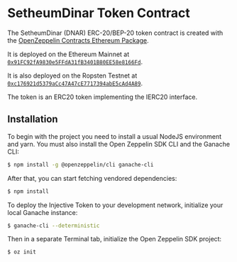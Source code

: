 # SetheumDinar Token Contract
The SetheumDinar (DNAR) ERC-20/BEP-20 token contract is created with the [OpenZeppelin Contracts Ethereum Package](https://github.com/OpenZeppelin/openzeppelin-contracts). 

It is deployed on the Ethereum Mainnet at [`0x91FC92fA9830e5FFdA31fB3401B80EE58e8166Fd`](https://etherscan.io/address/0x91fc92fa9830e5ffda31fb3401b80ee58e8166fd#code).

It is also deployed on the Ropsten Testnet at [`0xc176921d5379aCc47A47cE7717394abE5cAd4A89`](https://ropsten.etherscan.io/address/0xc176921d5379acc47a47ce7717394abe5cad4a89).

The token is an ERC20 token implementing the IERC20 interface.

## Installation

To begin with the project you need to install a usual NodeJS environment and yarn. You must also install the Open Zeppelin SDK CLI and the Ganache CLI:

```bash
$ npm install -g @openzeppelin/cli ganache-cli
```

After that, you can start fetching vendored dependencies:

```bash
$ npm install
```

To deploy the Injective Token to your development network, initialize your local Ganache instance:

```bash
$ ganache-cli --deterministic
```

Then in a separate Terminal tab, initialize the Open Zeppelin SDK project:
```bash
$ oz init

